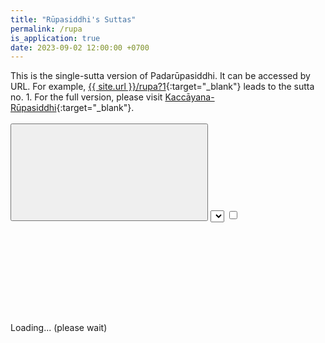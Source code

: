 ```yaml
---
title: "Rūpasiddhi's Suttas"
permalink: /rupa
is_application: true
date: 2023-09-02 12:00:00 +0700
---
```


This is the single-sutta version of Padarūpasiddhi. It can be accessed by URL. For example, [{{ site.url }}/rupa?1](/rupa?1){:target="\_blank"} leads to the sutta no. 1. For the full version, please visit [Kaccāyana-Rūpasiddhi](/kaccrupa){:target="\_blank"}.

<div id="toolbar" style="padding-bottom:10px;padding-top:3px;z-index:10;">
<span class="toolbarbg">
<button onClick="bcUtil.toggleToolBar(kaccrupaSingle);"><svg class="icon"><use xlink:href="/assets/fontawesome/custom.svg#window-maximize"></use></svg></button>
<select id="suttaselector" title="Sutta number to go" onChange="kaccrupaSingle.goSutta();"></select>
<label for="xref" title="Show Xref"><input type="checkbox" id="xref" onClick="kaccrupaSingle.updateDisplay();"><svg class="icon"><use xlink:href="/assets/fontawesome/custom.svg#link"></use></svg></label>
</span>
</div>
<div id="textdisplay" class="textdisplay">Loading... (please wait)</div>
<script src="/assets/js/kaccrupasingle.js"></script>
<script src="/assets/js/pako_inflate.min.js"></script>
<script>
kaccrupaSingle.util = bcUtil;
kaccrupaSingle.loadText();
</script>
